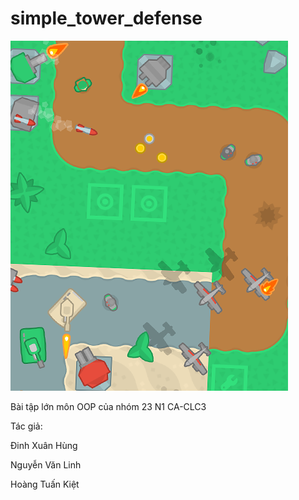 # simple_tower_defense

![](Source/Menu/GameStart.png)

Bài tập lớn môn OOP của nhóm 23 N1 CA-CLC3

Tác giả:

Đinh Xuân Hùng

Nguyễn Văn Linh

Hoàng Tuấn Kiệt

